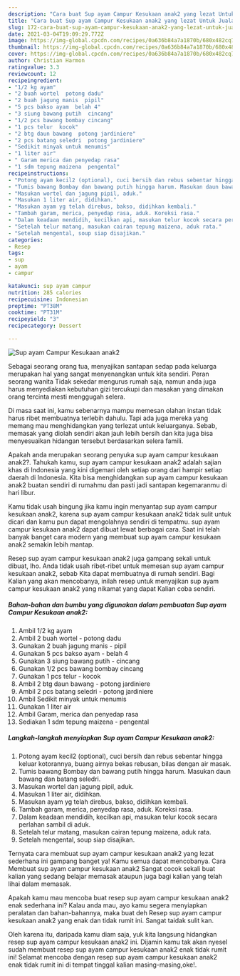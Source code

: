 ```yaml
---
description: "Cara buat Sup ayam Campur Kesukaan anak2 yang lezat Untuk Jualan"
title: "Cara buat Sup ayam Campur Kesukaan anak2 yang lezat Untuk Jualan"
slug: 172-cara-buat-sup-ayam-campur-kesukaan-anak2-yang-lezat-untuk-jualan
date: 2021-03-04T19:09:29.772Z
image: https://img-global.cpcdn.com/recipes/0a636b84a7a1870b/680x482cq70/sup-ayam-campur-kesukaan-anak2-foto-resep-utama.jpg
thumbnail: https://img-global.cpcdn.com/recipes/0a636b84a7a1870b/680x482cq70/sup-ayam-campur-kesukaan-anak2-foto-resep-utama.jpg
cover: https://img-global.cpcdn.com/recipes/0a636b84a7a1870b/680x482cq70/sup-ayam-campur-kesukaan-anak2-foto-resep-utama.jpg
author: Christian Harmon
ratingvalue: 3.3
reviewcount: 12
recipeingredient:
- "1/2 kg ayam"
- "2 buah wortel  potong dadu"
- "2 buah jagung manis  pipil"
- "5 pcs bakso ayam  belah 4"
- "3 siung bawang putih  cincang"
- "1/2 pcs bawang bombay cincang"
- "1 pcs telur  kocok"
- "2 btg daun bawang  potong jardiniere"
- "2 pcs batang seledri  potong jardiniere"
- "Sedikit minyak untuk menumis"
- "1 liter air"
- " Garam merica dan penyedap rasa"
- "1 sdm tepung maizena  pengental"
recipeinstructions:
- "Potong ayam kecil2 (optional), cuci bersih dan rebus sebentar hingga keluar kotorannya, buang airnya bekas rebusan, bilas dengan air masak."
- "Tumis bawang Bombay dan bawang putih hingga harum. Masukan daun bawang dan batang seledri."
- "Masukan wortel dan jagung pipil, aduk."
- "Masukan 1 liter air, didihkan."
- "Masukan ayam yg telah direbus, bakso, didihkan kembali."
- "Tambah garam, merica, penyedap rasa, aduk. Koreksi rasa."
- "Dalam keadaan mendidih, kecilkan api, masukan telur kocok secara perlahan sambil di aduk."
- "Setelah telur matang, masukan cairan tepung maizena, aduk rata."
- "Setelah mengental, soup siap disajikan."
categories:
- Resep
tags:
- sup
- ayam
- campur

katakunci: sup ayam campur 
nutrition: 285 calories
recipecuisine: Indonesian
preptime: "PT38M"
cooktime: "PT31M"
recipeyield: "3"
recipecategory: Dessert

---
```



![Sup ayam Campur Kesukaan anak2](https://img-global.cpcdn.com/recipes/0a636b84a7a1870b/680x482cq70/sup-ayam-campur-kesukaan-anak2-foto-resep-utama.jpg)

Sebagai seorang orang tua, menyajikan santapan sedap pada keluarga merupakan hal yang sangat menyenangkan untuk kita sendiri. Peran seorang  wanita Tidak sekedar mengurus rumah saja, namun anda juga harus menyediakan kebutuhan gizi tercukupi dan masakan yang dimakan orang tercinta mesti menggugah selera.

Di masa  saat ini, kamu sebenarnya mampu memesan olahan instan tidak harus ribet membuatnya terlebih dahulu. Tapi ada juga mereka yang memang mau menghidangkan yang terlezat untuk keluarganya. Sebab, memasak yang diolah sendiri akan jauh lebih bersih dan kita juga bisa menyesuaikan hidangan tersebut berdasarkan selera famili. 



Apakah anda merupakan seorang penyuka sup ayam campur kesukaan anak2?. Tahukah kamu, sup ayam campur kesukaan anak2 adalah sajian khas di Indonesia yang kini digemari oleh setiap orang dari hampir setiap daerah di Indonesia. Kita bisa menghidangkan sup ayam campur kesukaan anak2 buatan sendiri di rumahmu dan pasti jadi santapan kegemaranmu di hari libur.

Kamu tidak usah bingung jika kamu ingin menyantap sup ayam campur kesukaan anak2, karena sup ayam campur kesukaan anak2 tidak sulit untuk dicari dan kamu pun dapat mengolahnya sendiri di tempatmu. sup ayam campur kesukaan anak2 dapat dibuat lewat berbagai cara. Saat ini telah banyak banget cara modern yang membuat sup ayam campur kesukaan anak2 semakin lebih mantap.

Resep sup ayam campur kesukaan anak2 juga gampang sekali untuk dibuat, lho. Anda tidak usah ribet-ribet untuk memesan sup ayam campur kesukaan anak2, sebab Kita dapat membuatnya di rumah sendiri. Bagi Kalian yang akan mencobanya, inilah resep untuk menyajikan sup ayam campur kesukaan anak2 yang nikamat yang dapat Kalian coba sendiri.

<!--inarticleads1-->

##### Bahan-bahan dan bumbu yang digunakan dalam pembuatan Sup ayam Campur Kesukaan anak2:

1. Ambil 1/2 kg ayam
1. Ambil 2 buah wortel - potong dadu
1. Gunakan 2 buah jagung manis - pipil
1. Gunakan 5 pcs bakso ayam - belah 4
1. Gunakan 3 siung bawang putih - cincang
1. Gunakan 1/2 pcs bawang bombay cincang
1. Gunakan 1 pcs telur - kocok
1. Ambil 2 btg daun bawang - potong jardiniere
1. Ambil 2 pcs batang seledri - potong jardiniere
1. Ambil Sedikit minyak untuk menumis
1. Gunakan 1 liter air
1. Ambil  Garam, merica dan penyedap rasa
1. Sediakan 1 sdm tepung maizena - pengental




<!--inarticleads2-->

##### Langkah-langkah menyiapkan Sup ayam Campur Kesukaan anak2:

1. Potong ayam kecil2 (optional), cuci bersih dan rebus sebentar hingga keluar kotorannya, buang airnya bekas rebusan, bilas dengan air masak.
1. Tumis bawang Bombay dan bawang putih hingga harum. Masukan daun bawang dan batang seledri.
1. Masukan wortel dan jagung pipil, aduk.
1. Masukan 1 liter air, didihkan.
1. Masukan ayam yg telah direbus, bakso, didihkan kembali.
1. Tambah garam, merica, penyedap rasa, aduk. Koreksi rasa.
1. Dalam keadaan mendidih, kecilkan api, masukan telur kocok secara perlahan sambil di aduk.
1. Setelah telur matang, masukan cairan tepung maizena, aduk rata.
1. Setelah mengental, soup siap disajikan.




Ternyata cara membuat sup ayam campur kesukaan anak2 yang lezat sederhana ini gampang banget ya! Kamu semua dapat mencobanya. Cara Membuat sup ayam campur kesukaan anak2 Sangat cocok sekali buat kalian yang sedang belajar memasak ataupun juga bagi kalian yang telah lihai dalam memasak.

Apakah kamu mau mencoba buat resep sup ayam campur kesukaan anak2 enak sederhana ini? Kalau anda mau, ayo kamu segera menyiapkan peralatan dan bahan-bahannya, maka buat deh Resep sup ayam campur kesukaan anak2 yang enak dan tidak rumit ini. Sangat taidak sulit kan. 

Oleh karena itu, daripada kamu diam saja, yuk kita langsung hidangkan resep sup ayam campur kesukaan anak2 ini. Dijamin kamu tak akan nyesel sudah membuat resep sup ayam campur kesukaan anak2 enak tidak rumit ini! Selamat mencoba dengan resep sup ayam campur kesukaan anak2 enak tidak rumit ini di tempat tinggal kalian masing-masing,oke!.

